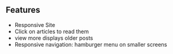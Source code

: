 ## Features
- Responsive Site
- Click on articles to read them
- view more displays older posts
- Responsive navigation: hamburger menu on smaller screens
